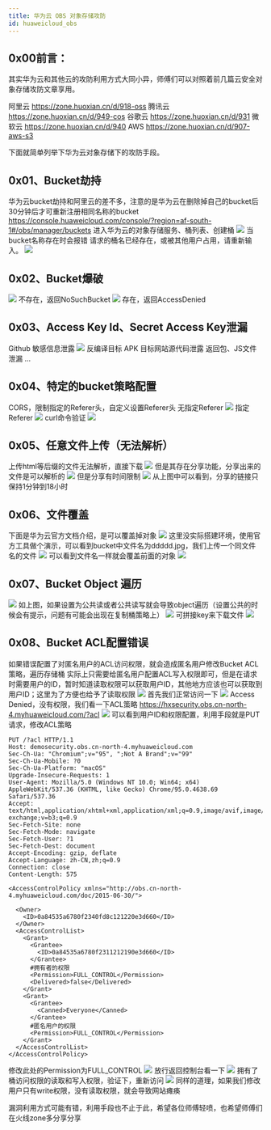 ```yaml
---
title: 华为云 OBS 对象存储攻防
id: huaweicloud_obs
---
```


## 0x00前言：
其实华为云和其他云的攻防利用方式大同小异，师傅们可以对照着前几篇云安全对象存储攻防文章享用。

<!-- more -->

阿里云 https://zone.huoxian.cn/d/918-oss
腾讯云 https://zone.huoxian.cn/d/949-cos
谷歌云 https://zone.huoxian.cn/d/931
微软云 https://zone.huoxian.cn/d/940
AWS https://zone.huoxian.cn/d/907-aws-s3

下面就简单列举下华为云对象存储下的攻防手段。

## 0x01、Bucket劫持
华为云bucket劫持和阿里云的差不多，注意的是华为云在删除掉自己的bucket后30分钟后才可重新注册相同名称的bucket
https://console.huaweicloud.com/console/?region=af-south-1#/obs/manager/buckets
进入华为云的对象存储服务、桶列表、创建桶
![](https://huoxian-community.oss-cn-beijing.aliyuncs.com/2022-03-09/1646798519-102207-image.png)
当bucket名称存在时会报错
请求的桶名已经存在，或被其他用户占用，请重新输入。
![](https://huoxian-community.oss-cn-beijing.aliyuncs.com/2022-03-09/1646798539-5406-image.png)

## 0x02、Bucket爆破
![](https://huoxian-community.oss-cn-beijing.aliyuncs.com/2022-03-09/1646798595-161756-image.png)
不存在，返回NoSuchBucket
![](https://huoxian-community.oss-cn-beijing.aliyuncs.com/2022-03-09/1646798608-170516-image.png)
存在，返回AccessDenied
## 0x03、Access Key Id、Secret Access Key泄漏
Github 敏感信息泄露
![](https://huoxian-community.oss-cn-beijing.aliyuncs.com/2022-03-09/1646798623-486163-image.png)
反编译目标 APK
目标网站源代码泄露
返回包、JS文件泄漏
...
## 0x04、特定的bucket策略配置
CORS，限制指定的Referer头，自定义设置Referer头
无指定Referer
![](https://huoxian-community.oss-cn-beijing.aliyuncs.com/2022-03-09/1646798674-538638-image.png)
指定Referer
![](https://huoxian-community.oss-cn-beijing.aliyuncs.com/2022-03-09/1646798702-784057-image.png)
curl命令验证
![](https://huoxian-community.oss-cn-beijing.aliyuncs.com/2022-03-09/1646798725-192550-image.png)
## 0x05、任意文件上传（无法解析）
上传html等后缀的文件无法解析，直接下载
![](https://huoxian-community.oss-cn-beijing.aliyuncs.com/2022-03-09/1646798736-720385-image.png)
但是其存在分享功能，分享出来的文件是可以解析的
![](https://huoxian-community.oss-cn-beijing.aliyuncs.com/2022-03-09/1646798748-375869-image.png)
但是分享有时间限制
![](https://huoxian-community.oss-cn-beijing.aliyuncs.com/2022-03-09/1646798762-208019-image.png)
从上图中可以看到，分享的链接只保持1分钟到18小时
## 0x06、文件覆盖
下面是华为云官方文档介绍，是可以覆盖掉对象
![](https://huoxian-community.oss-cn-beijing.aliyuncs.com/2022-03-09/1646798779-761099-image.png)
这里没实际搭建环境，使用官方工具做个演示，可以看到bucket中文件名为ddddd.jpg，我们上传一个同文件名的文件
![](https://huoxian-community.oss-cn-beijing.aliyuncs.com/2022-03-09/1646798791-349846-image.png)
可以看到文件名一样就会覆盖前面的对象
![](https://huoxian-community.oss-cn-beijing.aliyuncs.com/2022-03-09/1646798806-72895-image.png)
## 0x07、Bucket Object 遍历
![](https://huoxian-community.oss-cn-beijing.aliyuncs.com/2022-03-09/1646798817-737756-image.png)
如上图，如果设置为公共读或者公共读写就会导致object遍历（设置公共的时候会有提示，问题有可能会出现在复制桶策略上）
![](https://huoxian-community.oss-cn-beijing.aliyuncs.com/2022-03-09/1646798833-125971-image.png)
可拼接key来下载文件
![](https://huoxian-community.oss-cn-beijing.aliyuncs.com/2022-03-09/1646798852-370422-image.png)
## 0x08、Bucket ACL配置错误
如果错误配置了对匿名用户的ACL访问权限，就会造成匿名用户修改Bucket ACL策略，遍历存储桶
实际上只需要给匿名用户配置ACL写入权限即可，但是在请求时需要用户的ID，暂时知道读取权限可以获取用户ID，其他地方应该也可以获取到用户ID；这里为了方便也给予了读取权限
![](https://huoxian-community.oss-cn-beijing.aliyuncs.com/2022-03-09/1646798883-443644-image.png)
首先我们正常访问一下
![](https://huoxian-community.oss-cn-beijing.aliyuncs.com/2022-03-09/1646798872-789500-image.png)
Access Denied，没有权限，我们看一下ACL策略
https://hxsecurity.obs.cn-north-4.myhuaweicloud.com/?acl
![](https://huoxian-community.oss-cn-beijing.aliyuncs.com/2022-03-09/1646798894-389104-image.png)
可以看到用户ID和权限配置，利用手段就是PUT请求，修改ACL策略
```
PUT /?acl HTTP/1.1
Host: demosecurity.obs.cn-north-4.myhuaweicloud.com
Sec-Ch-Ua: "Chromium";v="95", ";Not A Brand";v="99"
Sec-Ch-Ua-Mobile: ?0
Sec-Ch-Ua-Platform: "macOS"
Upgrade-Insecure-Requests: 1
User-Agent: Mozilla/5.0 (Windows NT 10.0; Win64; x64) AppleWebKit/537.36 (KHTML, like Gecko) Chrome/95.0.4638.69 Safari/537.36
Accept: text/html,application/xhtml+xml,application/xml;q=0.9,image/avif,image/webp,image/apng,*/*;q=0.8,application/signed-exchange;v=b3;q=0.9
Sec-Fetch-Site: none
Sec-Fetch-Mode: navigate
Sec-Fetch-User: ?1
Sec-Fetch-Dest: document
Accept-Encoding: gzip, deflate
Accept-Language: zh-CN,zh;q=0.9
Connection: close
Content-Length: 575

<AccessControlPolicy xmlns="http://obs.cn-north-4.myhuaweicloud.com/doc/2015-06-30/">
  
  <Owner> 
    <ID>0a84535a6780f2340fd8c121220e3d660</ID> 
  </Owner>  
  <AccessControlList>   
    <Grant> 
      <Grantee> 
        <ID>0a84535a6780f2311212190e3d660</ID>
      </Grantee>
      #拥有者的权限
      <Permission>FULL_CONTROL</Permission>
      <Delivered>false</Delivered>
    </Grant>
    <Grant>
      <Grantee>
        <Canned>Everyone</Canned>
      </Grantee>
      #匿名用户的权限
      <Permission>FULL_CONTROL</Permission>
    </Grant>
  </AccessControlList>
</AccessControlPolicy>
```
 修改此处的Permission为FULL_CONTROL
![](https://huoxian-community.oss-cn-beijing.aliyuncs.com/2022-03-09/1646798912-491804-image.png)
放行返回控制台看一下
![](https://huoxian-community.oss-cn-beijing.aliyuncs.com/2022-03-09/1646798923-684931-image.png)
拥有了桶访问权限的读取和写入权限，验证下，重新访问
![](https://huoxian-community.oss-cn-beijing.aliyuncs.com/2022-03-09/1646798938-479252-image.png)
同样的道理，如果我们修改用户只有write权限，没有读取权限，就会导致网站瘫痪

漏洞利用方式可能有错，利用手段也不止于此，希望各位师傅轻喷，也希望师傅们在火线zone多分享分享

